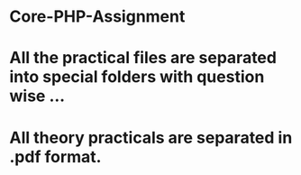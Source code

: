 # Core-PHP-Assignment


# All the practical files are separated into special folders with question wise ...

# All theory practicals are separated in .pdf format.
